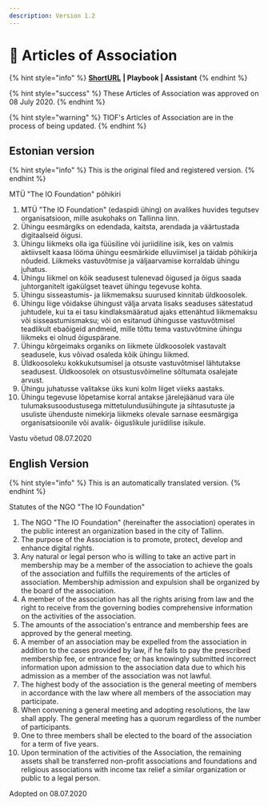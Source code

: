 ```yaml
---
description: Version 1.2
---
```


# 🔷 Articles of Association

{% hint style="info" %}
[**ShortURL**](https://tiof.click/TIOFLegalArticlesOfAssociation) **| Playbook | Assistant**
{% endhint %}

{% hint style="success" %}
These Articles of Association was approved on 08 July 2020.
{% endhint %}

{% hint style="warning" %}
TIOF's Articles of Association are in the process of being updated.
{% endhint %}

## Estonian version&#x20;

{% hint style="info" %}
This is the original filed and registered version.
{% endhint %}

MTÜ "The IO Foundation" põhikiri

1. MTÜ "The IO Foundation" (edaspidi ühing) on avalikes huvides tegutsev organisatsioon, mille asukohaks on Tallinna linn.
2. Ühingu eesmärgiks on edendada, kaitsta, arendada ja väärtustada digitaalseid õigusi.
3. Ühingu liikmeks olla iga füüsiline või juriidiline isik, kes on valmis aktiivselt kaasa lööma ühingu eesmärkide elluviimisel ja täidab põhikirja nõudeid. Liikmeks vastuvõtmise ja väljaarvamise korraldab ühingu juhatus.
4. Ühingu liikmel on kõik seadusest tulenevad õigused ja õigus saada juhtorganitelt igakülgset teavet ühingu tegevuse kohta.
5. Ühingu sisseastumis- ja liikmemaksu suurused kinnitab üldkoosolek.
6. Ühingu liige võidakse ühingust välja arvata lisaks seaduses sätestatud juhtudele, kui ta ei tasu kindlaksmääratud ajaks ettenähtud liikmemaksu või sisseastumismaksu; või on esitanud ühingusse vastuvõtmisel teadlikult ebaõigeid andmeid, mille tõttu tema vastuvõtmine ühingu liikmeks ei olnud õiguspärane.
7. Ühingu kõrgeimaks organiks on liikmete üldkoosolek vastavalt seadusele, kus võivad osaleda kõik ühingu liikmed.
8. Üldkoosoleku kokkukutsumisel ja otsuste vastuvõtmisel lähtutakse seadusest. Üldkoosolek on otsustusvõimeline sõltumata osalejate arvust.
9. Ühingu juhatusse valitakse üks kuni kolm liiget viieks aastaks.
10. Ühingu tegevuse lõpetamise korral antakse järelejäänud vara üle tulumaksusoodustusega mittetulundusühingute ja sihtasutuste ja usuliste ühenduste nimekirja liikmeks olevale sarnase eesmärgiga organisatsioonile või avalik- õiguslikule juriidilise isikule.

Vastu võetud 08.07.2020

## English Version

{% hint style="info" %}
This is an automatically translated version.
{% endhint %}

Statutes of the NGO "The IO Foundation"

1. The NGO "The IO Foundation" (hereinafter the association) operates in the public interest an organization based in the city of Tallinn.
2. The purpose of the Association is to promote, protect, develop and enhance digital rights.
3. Any natural or legal person who is willing to take an active part in membership may be a member of the association to achieve the goals of the association and fulfills the requirements of the articles of association. Membership admission and expulsion shall be organized by the board of the association.
4. A member of the association has all the rights arising from law and the right to receive from the governing bodies comprehensive information on the activities of the association.
5. The amounts of the association's entrance and membership fees are approved by the general meeting.
6. A member of an association may be expelled from the association in addition to the cases provided by law, if he fails to pay the prescribed membership fee, or entrance fee; or has knowingly submitted incorrect information upon admission to the association data due to which his admission as a member of the association was not lawful.
7. The highest body of the association is the general meeting of members in accordance with the law where all members of the association may participate.
8. When convening a general meeting and adopting resolutions, the law shall apply. The general meeting has a quorum regardless of the number of participants.
9. One to three members shall be elected to the board of the association for a term of five years.
10. Upon termination of the activities of the Association, the remaining assets shall be transferred non-profit associations and foundations and religious associations with income tax relief a similar organization or public to a legal person.

Adopted on 08.07.2020
